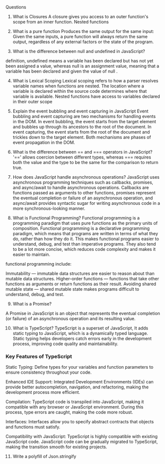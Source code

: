 Questions

1. What is Closures
    A closure gives you access to an outer function's scope from an inner function.
    Nested functions

2. What is a pure function
Produces the same output for the same input: Given the same inputs, a pure function will always return the same output, regardless of any external factors or the state of the program.

3. What is the difference between null and undefined in JavaScript?

 definition, undefined means a variable has been declared but has not yet been assigned a value, whereas null is an assignment value, meaning that a variable has been declared and given the value of null .

4. What is Lexical Scoping
Lexical scoping refers to how a parser resolves variable names when functions are nested. The location where a variable is declared within the source code determines where that variable is available. Nested functions have access to variables declared in their outer scope

5. Explain the event bubbling and event capturing in JavaScript
 Event bubbling and event capturing are two mechanisms for handling events in the DOM. In event bubbling, the event starts from the target element and bubbles up through its ancestors to the root of the document. In event capturing, the event starts from the root of the document and trickles down to the target element. Both mechanisms are phases of event propagation in the DOM.

6. What is the difference between == and === operators in JavaScript?
'==' allows coercion between different types, whereas === requires both the value and the type to be the same for the comparison to return true.

7. How does JavaScript handle asynchronous operations?
JavaScript uses asynchronous programming techniques such as callbacks, promises, and async/await to handle asynchronous operations. Callbacks are functions passed as arguments to other functions, promises represent the eventual completion or failure of an asynchronous operation, and async/await provides syntactic sugar for writing asynchronous code in a more synchronous-looking manner.

8. What is Functional Programming?
Functional programming is a programming paradigm that uses pure functions as the primary units of composition.
Functional programming is a declarative programming paradigm, which means that programs are written in terms of what they do, rather than how they do it. This makes functional programs easier to understand, debug, and test than imperative programs. They also tend to be a lot more concise, which reduces code complexity and makes it easier to maintain.

functional programming include:

Immutability — immutable data structures are easier to reason about than mutable data structures.
Higher-order functions — functions that take other functions as arguments or return functions as their result.
Avoiding shared mutable state — shared mutable state makes programs difficult to understand, debug, and test. 

9. What is a Promise?

A Promise in JavaScript is an object that represents the eventual completion (or failure) of an asynchronous operation and its resulting value.

10. What is TypeScript?
TypeScript is a superset of JavaScript, It adds static typing to JavaScript, which is a dynamically typed language. Static typing helps developers catch errors early in the development process, improving code quality and maintainability.

### Key Features of TypeScript
Static Typing: Define types for your variables and function parameters to ensure consistency throughout your code.

Enhanced IDE Support: Integrated Development Environments (IDEs) can provide better autocompletion, navigation, and refactoring, making the development process more efficient.

Compilation: TypeScript code is transpiled into JavaScript, making it compatible with any browser or JavaScript environment. During this process, type errors are caught, making the code more robust.

Interfaces: Interfaces allow you to specify abstract contracts that objects and functions must satisfy.

Compatibility with JavaScript: TypeScript is highly compatible with existing JavaScript code. JavaScript code can be gradually migrated to TypeScript, making the transition smooth for existing projects.

11. Write a polyfill of Json.stringify

